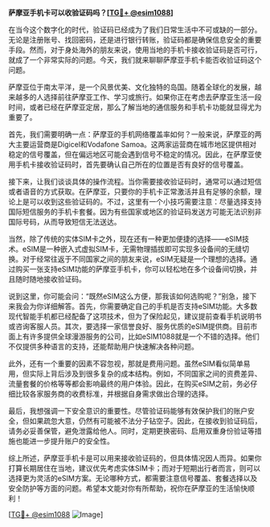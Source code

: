**萨摩亚手机卡可以收验证码吗？[[TG💪+ @esim1088](https://t.me/s/esim1088)]**

在当今这个数字化的时代，验证码已经成为了我们日常生活中不可或缺的一部分。无论是注册账号、找回密码，还是进行银行转账，验证码都是确保信息安全的重要手段。然而，对于身处海外的朋友来说，使用当地的手机卡接收验证码是否可行，就成了一个非常实际的问题。今天，我们就来聊聊萨摩亚手机卡能否收验证码这个问题。

萨摩亚位于南太平洋，是一个风景优美、文化独特的岛国。随着全球化的发展，越来越多的人选择前往萨摩亚工作、学习或旅行。如果你正在考虑去萨摩亚生活一段时间，或者已经在萨摩亚定居，那么了解当地的通信服务和手机卡功能就显得尤为重要了。

首先，我们需要明确一点：萨摩亚的手机网络覆盖率如何？一般来说，萨摩亚的两大主要运营商是Digicel和Vodafone Samoa。这两家运营商在城市地区提供相对稳定的信号覆盖，但在偏远地区可能会遇到信号不稳定的情况。因此，在萨摩亚使用手机卡接收验证码时，首先要确认自己所在的位置是否有良好的信号覆盖。

接下来，让我们谈谈具体的操作流程。当你需要接收验证码时，通常可以通过短信或者语音的方式获取。在萨摩亚，只要你的手机卡正常激活并且有足够的余额，理论上是可以收到这些验证码的。不过，这里有一个小技巧需要注意：尽量选择支持国际短信服务的手机卡套餐。因为有些国家或地区的验证码发送方可能无法识别非国际号码，从而导致短信无法送达。

当然，除了传统的实体SIM卡之外，现在还有一种更加便捷的选择——eSIM技术。eSIM是一种嵌入式虚拟SIM卡，无需物理插拔即可实现多设备间的无缝切换。对于经常往返于不同国家之间的朋友来说，eSIM无疑是一个理想的选择。通过购买一张支持eSIM功能的萨摩亚手机卡，你可以轻松地在多个设备间切换，并且随时随地接收验证码。

说到这里，你可能会问：“既然eSIM这么方便，那我该如何选购呢？”别急，接下来我会为你详细解答。首先，你需要确定自己的手机是否支持eSIM功能。大多数现代智能手机都已经配备了这项技术，但为了保险起见，建议提前查看手机说明书或咨询客服人员。其次，要选择一家信誉良好、服务优质的eSIM提供商。目前市面上有许多提供全球漫游服务的公司，比如eSIM1088就是一个不错的选择。他们不仅提供多种语言的支持，还能帮助用户快速解决各种问题。

此外，还有一个重要的因素不容忽视，那就是费用问题。虽然eSIM看似简单易用，但实际上背后涉及到很多复杂的成本结构。例如，不同国家之间的资费差异、流量套餐的价格等等都会影响最终的用户体验。因此，在购买eSIM之前，务必仔细比较各家服务商的收费标准，并根据自身需求做出合理的选择。

最后，我想强调一下安全意识的重要性。尽管验证码能够有效保护我们的账户安全，但如果疏忽大意，仍然有可能被不法分子钻空子。因此，在接收到验证码后，请务必妥善保管，避免泄露给他人。同时，定期更换密码、启用双重身份验证等措施也能进一步提升账户的安全性。

综上所述，萨摩亚手机卡是可以用来接收验证码的，但具体情况因人而异。如果你打算长期居住在当地，建议优先考虑实体SIM卡；而对于短期出行者而言，则可以选择更为灵活的eSIM方案。无论哪种方式，都需要注意信号覆盖、套餐选择以及安全防护等方面的问题。希望本文能对你有所帮助，祝你在萨摩亚的生活愉快顺利！

[[TG💪+ @esim1088](https://t.me/s/esim1088) ![Image](https://i.postimg.cc/4NQfJmqS/Snipaste-2025-05-13-00-14-12.png)]